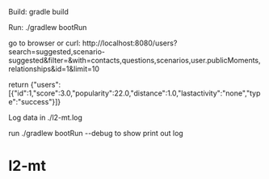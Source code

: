 Build:
gradle build


Run:
./gradlew bootRun

go to browser or curl:
http://localhost:8080/users?search=suggested,scenario-suggested&filter=&with=contacts,questions,scenarios,user.publicMoments,relationships&id=1&limit=10

return
{"users":[{"id":1,"score":3.0,"popularity":22.0,"distance":1.0,"lastactivity":"none","type":"success"}]}

Log data in ./l2-mt.log

run ./gradlew bootRun --debug to show print out log

# l2-mt
